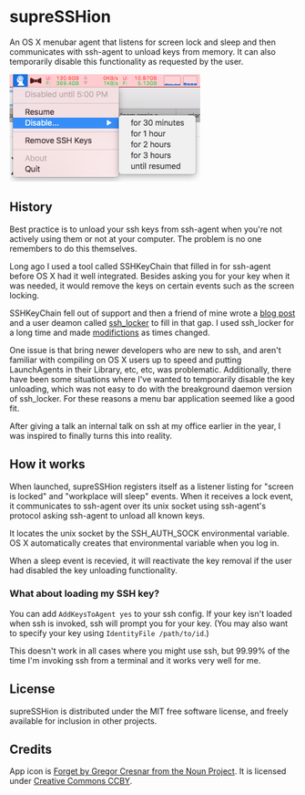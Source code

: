 supreSSHion
===========

An OS X menubar agent that listens for screen lock and sleep and then
communicates with ssh-agent to unload keys from memory. It can also
temporarily disable this functionality as requested by the user.

![supreSSHion screenshot](doc/supresshion_screenshot.png)

## History

Best practice is to unload your ssh keys from ssh-agent when you're
not actively using them or not at your computer. The problem is no one
remembers to do this themselves.

Long ago I used a tool called SSHKeyChain that filled in for ssh-agent
before OS X had it well integrated. Besides asking you for your key
when it was needed, it would remove the keys on certain events such as
the screen locking. 

SSHKeyChain fell out of support and then a friend of mine wrote a [blog
post](https://www.dribin.org/dave/blog/archives/2007/11/28/securing_ssh_agent/)
and a user deamon called
[ssh_locker](https://github.com/ddribin/ssh_locker) to fill in that
gap. I used ssh_locker for a long time and made
[modifictions](https://github.com/ktgeek/ssh_locker) as times
changed.

One issue is that bring newer developers who are new to ssh, and
aren't familiar with compiling on OS X users up to speed and putting
LaunchAgents in their Library, etc, etc, was problematic.
Additionally, there have been some situations where I've wanted to
temporarily disable the key unloading, which was not easy to do with
the breakground daemon version of ssh_locker. For these reasons a menu
bar application seemed like a good fit.

After giving a talk an internal talk on ssh at my office earlier in
the year, I was inspired to finally turns this into reality.

## How it works

When launched, supreSSHion registers itself as a listener listing for
"screen is locked" and "workplace will sleep" events. When it receives
a lock event, it communicates to ssh-agent over its unix socket using
ssh-agent's protocol asking ssh-agent to unload all known keys.

It locates the unix socket by the SSH_AUTH_SOCK environmental
variable. OS X automatically creates that environmental variable when
you log in.

When a sleep event is recevied, it will reactivate the key removal if
the user had disabled the key unloading functionality.

### What about loading my SSH key?

You can add `AddKeysToAgent yes` to your ssh config. If your key isn't
loaded when ssh is invoked, ssh will prompt you for your key. (You may
also want to specify your key using `IdentityFile /path/to/id`.)

This doesn't work in all cases where you might use ssh, but 99.99% of
the time I'm invoking ssh from a terminal and it works very well for
me.

## License

supreSSHion is distributed under the MIT free software license, and
freely available for inclusion in other projects.

## Credits

App icon is [Forget by Gregor Cresnar from the Noun
Project](https://thenounproject.com/term/forget/539392/). It is
licensed under [Creative Commons
CCBY](https://creativecommons.org/licenses/by/3.0/us/).
